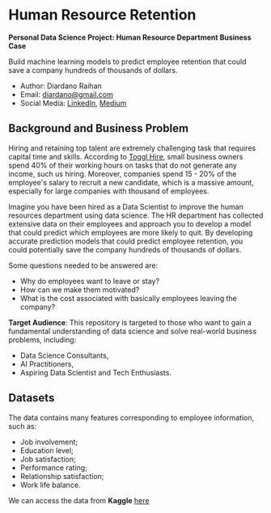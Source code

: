 # Human Resource Retention
__Personal Data Science Project: Human Resource Department Business Case__

Build machine learning models to predict employee retention that could save a company hundreds of thousands of dollars.
- Author: Diardano Raihan
- Email: diardano@gmail.com
- Social Media: [LinkedIn](https://www.linkedin.com/in/diardanoraihan/), [Medium](https://diardano.medium.com/)

## Background and Business Problem
Hiring and retaining top talent are extremely challenging task that requires capital time and skills. According to [Toggl Hire](https://toggl.com/blog/cost-of-hiring-an-employee), small business owners spend 40% of their working hours on tasks that do not generate any income, such us hiring. Moreover, companies spend 15 - 20% of the employee's salary to recruit a new candidate, which is a massive amount, especially for large companies with thousand of employees. 

Imagine you have been hired as a Data Scientist to improve the human resources department using data science. The HR department has collected extensive data on their employees and approach you to develop a model that could predict which employees are more likely to quit. By developing accurate prediction models that could predict employee retention, you could potentially save the company hundreds of thousands of dollars. 

Some questions needed to be answered are:
- Why do employees want to leave or stay?
- How can we make them motivated?
- What is the cost associated with basically employees leaving the company?

__Target Audience__:
This repository is targeted to those who want to gain a fundamental understanding of data science and solve real-world business problems, including:
- Data Science Consultants,
- AI Practitioners,
- Aspiring Data Scientist and Tech Enthusiasts.

## Datasets
The data contains many features corresponding to employee information, such as:
- Job involvement;
- Education level;
- Job satisfaction;
- Performance rating;
- Relationship satisfaction;
- Work life balance.

We can access the data from __Kaggle__ [here](https://www.kaggle.com/pavansubhasht/ibm-hr-analytics-attrition-dataset)


